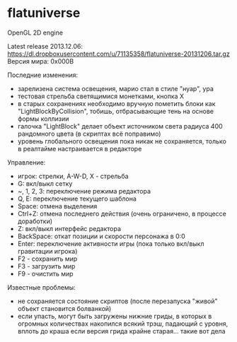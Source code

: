 flatuniverse
============

OpenGL 2D engine

Latest release 2013.12.06: https://dl.dropboxusercontent.com/u/71135358/flatuniverse-20131206.tar.gz
Версия мира: 0x000B

Последние изменения:
- зарелизена система освещения, марио стал в стиле "нуар", ура
- тестовая стрельба светящимися монетками, кнопка X
- в старых сохранениях необходимо вручную пометить блоки как "LightBlockByCollision", тобишь, отбрасывающие тень на основе формы коллизии
- галочка "LightBlock" делает объект источником света радиуса 400 рандомного цвета (в скриптах всё поправимо)
- уровень глобального освещения пока никак не сохраняется, только в реалтайме настраивается в редакторе


Управление:
- игрок: стрелки, A-W-D, X - стрельба
- G: вкл/выкл сетку
- ~, 1, 2, 3: переключение режима редактора
- Q, E: переключение текущего шаблона
- Space: отмена выделения
- Ctrl+Z: отмена последнего действия (очень ограничено, в процессе доработки)
- Z: вкл/выкл интерфейс редактора
- BackSpace: откат позиции и скорости персонажа в 0:0
- Enter: переключение активности игры (пока только вкл/выкл гравитации игрока)
- F2 - сохранить мир
- F3 - загрузить мир
- F9 - очистить мир

Известные проблемы:
- не сохраняется состояние скриптов (после перезапуска "живой" объект становится болванкой)
- если упасть, могут быть загружены нижние гриды, в которых в огромных количествах накопился всякий трэш, падающий с уровня, вплоть до краша если версия грида крайне старая... такие вот дела
